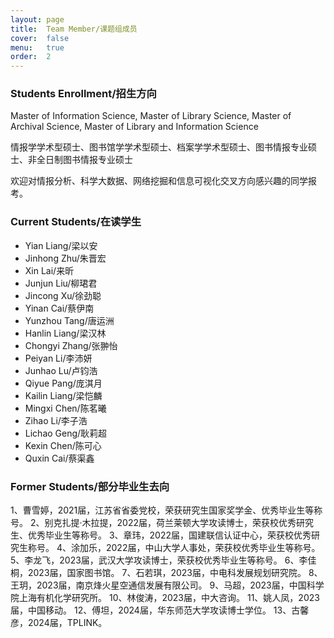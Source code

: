 ```yaml
---
layout: page
title:  Team Member/课题组成员
cover:  false
menu:   true
order:  2
---
```



### Students Enrollment/招生方向
Master of Information Science, Master of Library Science, Master of Archival Science, Master of Library and Information Science

情报学学术型硕士、图书馆学学术型硕士、档案学学术型硕士、图书情报专业硕士、非全日制图书情报专业硕士

欢迎对情报分析、科学大数据、网络挖掘和信息可视化交叉方向感兴趣的同学报考。

### Current Students/在读学生
* Yian Liang/梁以安
* Jinhong Zhu/朱晋宏
* Xin Lai/来昕
* Junjun Liu/柳珺君
* Jincong Xu/徐劲聪
* Yinan Cai/蔡伊南
* Yunzhou Tang/唐运洲
* Hanlin Liang/梁汉林
* Chongyi Zhang/张翀怡
* Peiyan Li/李沛妍
* Junhao Lu/卢钧浩
* Qiyue Pang/庞淇月
* Kailin Liang/梁恺麟
* Mingxi Chen/陈茗曦
* Zihao Li/李子浩
* Lichao Geng/耿莉超
* Kexin Chen/陈可心
* Quxin Cai/蔡渠鑫


### Former Students/部分毕业生去向

1、曹雪婷，2021届，江苏省省委党校，荣获研究生国家奖学金、优秀毕业生等称号。
2、别克扎提·木拉提，2022届，荷兰莱顿大学攻读博士，荣获校优秀研究生、优秀毕业生等称号。
3、章玮，2022届，国建联信认证中心，荣获校优秀研究生称号。
4、涂加乐，2022届，中山大学人事处，荣获校优秀毕业生等称号。
5、李龙飞，2023届，武汉大学攻读博士，荣获校优秀毕业生等称号。
6、李佳桐，2023届，国家图书馆。
7、石若琪，2023届，中电科发展规划研究院。
8、王玥，2023届，南京烽火星空通信发展有限公司。
9、马超，2023届，中国科学院上海有机化学研究所。
10、林俊涛，2023届，中大咨询。
11、姚人凤，2023届，中国移动。
12、傅坦，2024届，华东师范大学攻读博士学位。
13、古馨彦，2024届，TPLINK。
